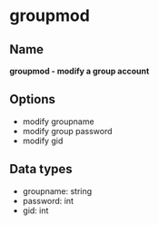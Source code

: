 # groupmod

## Name

**groupmod - modify a group account**

## Options

- modify groupname
- modify group password
- modify gid

## Data types

- groupname: string
- password: int
- gid: int
